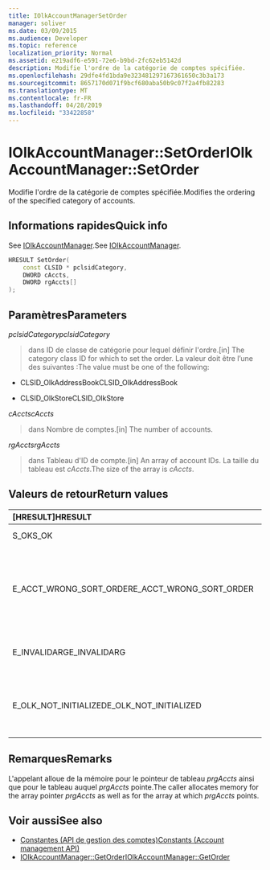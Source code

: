 ```yaml
---
title: IOlkAccountManagerSetOrder
manager: soliver
ms.date: 03/09/2015
ms.audience: Developer
ms.topic: reference
localization_priority: Normal
ms.assetid: e219adf6-e591-72e6-b9bd-2fc62eb5142d
description: Modifie l'ordre de la catégorie de comptes spécifiée.
ms.openlocfilehash: 29dfe4fd1bda9e323481297167361650c3b3a173
ms.sourcegitcommit: 8657170d071f9bcf680aba50b9c07f2a4fb82283
ms.translationtype: MT
ms.contentlocale: fr-FR
ms.lasthandoff: 04/28/2019
ms.locfileid: "33422858"
---
```

# <a name="iolkaccountmanagersetorder"></a><span data-ttu-id="8d263-103">IOlkAccountManager::SetOrder</span><span class="sxs-lookup"><span data-stu-id="8d263-103">IOlkAccountManager::SetOrder</span></span>

<span data-ttu-id="8d263-104">Modifie l'ordre de la catégorie de comptes spécifiée.</span><span class="sxs-lookup"><span data-stu-id="8d263-104">Modifies the ordering of the specified category of accounts.</span></span>
  
## <a name="quick-info"></a><span data-ttu-id="8d263-105">Informations rapides</span><span class="sxs-lookup"><span data-stu-id="8d263-105">Quick info</span></span>

<span data-ttu-id="8d263-106">See [IOlkAccountManager](iolkaccountmanager.md).</span><span class="sxs-lookup"><span data-stu-id="8d263-106">See [IOlkAccountManager](iolkaccountmanager.md).</span></span>
  
```cpp
HRESULT SetOrder(
    const CLSID * pclsidCategory,
    DWORD cAccts,
    DWORD rgAccts[]
);

```

## <a name="parameters"></a><span data-ttu-id="8d263-107">Paramètres</span><span class="sxs-lookup"><span data-stu-id="8d263-107">Parameters</span></span>

<span data-ttu-id="8d263-108">_pclsidCategory_</span><span class="sxs-lookup"><span data-stu-id="8d263-108">_pclsidCategory_</span></span>
  
> <span data-ttu-id="8d263-109">dans ID de classe de catégorie pour lequel définir l'ordre.</span><span class="sxs-lookup"><span data-stu-id="8d263-109">[in] The category class ID for which to set the order.</span></span> <span data-ttu-id="8d263-110">La valeur doit être l’une des suivantes :</span><span class="sxs-lookup"><span data-stu-id="8d263-110">The value must be one of the following:</span></span>
    
   - <span data-ttu-id="8d263-111">CLSID_OlkAddressBook</span><span class="sxs-lookup"><span data-stu-id="8d263-111">CLSID_OlkAddressBook</span></span>
    
   - <span data-ttu-id="8d263-112">CLSID_OlkStore</span><span class="sxs-lookup"><span data-stu-id="8d263-112">CLSID_OlkStore</span></span>
    
<span data-ttu-id="8d263-113">_cAccts_</span><span class="sxs-lookup"><span data-stu-id="8d263-113">_cAccts_</span></span>
  
> <span data-ttu-id="8d263-114">dans Nombre de comptes.</span><span class="sxs-lookup"><span data-stu-id="8d263-114">[in] The number of accounts.</span></span>
    
<span data-ttu-id="8d263-115">_rgAccts_</span><span class="sxs-lookup"><span data-stu-id="8d263-115">_rgAccts_</span></span>
  
> <span data-ttu-id="8d263-116">dans Tableau d'ID de compte.</span><span class="sxs-lookup"><span data-stu-id="8d263-116">[in] An array of account IDs.</span></span> <span data-ttu-id="8d263-117">La taille du tableau est _cAccts_.</span><span class="sxs-lookup"><span data-stu-id="8d263-117">The size of the array is  _cAccts_.</span></span>
    
## <a name="return-values"></a><span data-ttu-id="8d263-118">Valeurs de retour</span><span class="sxs-lookup"><span data-stu-id="8d263-118">Return values</span></span>

|<span data-ttu-id="8d263-119">**[HRESULT]**</span><span class="sxs-lookup"><span data-stu-id="8d263-119">**HRESULT**</span></span>|<span data-ttu-id="8d263-120">**Description**</span><span class="sxs-lookup"><span data-stu-id="8d263-120">**Description**</span></span>|
|:-----|:-----|
|<span data-ttu-id="8d263-121">S_OK</span><span class="sxs-lookup"><span data-stu-id="8d263-121">S_OK</span></span>  <br/> |<span data-ttu-id="8d263-122">L'appel a réussi.</span><span class="sxs-lookup"><span data-stu-id="8d263-122">The call succeeded.</span></span>  <br/> |
|<span data-ttu-id="8d263-123">E_ACCT_WRONG_SORT_ORDER</span><span class="sxs-lookup"><span data-stu-id="8d263-123">E_ACCT_WRONG_SORT_ORDER</span></span>  <br/> |<span data-ttu-id="8d263-124">Le nouvel ordre de tri a un nombre de comptes différent de celui de l'ancien ordre de tri.</span><span class="sxs-lookup"><span data-stu-id="8d263-124">The new sort order has a different number of accounts than the old sort order.</span></span>  <br/> |
|<span data-ttu-id="8d263-125">E_INVALIDARG</span><span class="sxs-lookup"><span data-stu-id="8d263-125">E_INVALIDARG</span></span>  <br/> |<span data-ttu-id="8d263-126">Un ou plusieurs arguments ne sont pas valides.</span><span class="sxs-lookup"><span data-stu-id="8d263-126">One or more arguments are invalid.</span></span>  <br/> |
|<span data-ttu-id="8d263-127">E_OLK_NOT_INITIALIZED</span><span class="sxs-lookup"><span data-stu-id="8d263-127">E_OLK_NOT_INITIALIZED</span></span>  <br/> |<span data-ttu-id="8d263-128">Le Gestionnaire de comptes n'a pas été initialisé pour une utilisation.</span><span class="sxs-lookup"><span data-stu-id="8d263-128">The account manager has not been initialized for use.</span></span>  <br/> |
   
## <a name="remarks"></a><span data-ttu-id="8d263-129">Remarques</span><span class="sxs-lookup"><span data-stu-id="8d263-129">Remarks</span></span>

<span data-ttu-id="8d263-130">L'appelant alloue de la mémoire pour le pointeur de tableau _prgAccts_ ainsi que pour le tableau auquel _prgAccts_ pointe.</span><span class="sxs-lookup"><span data-stu-id="8d263-130">The caller allocates memory for the array pointer  _prgAccts_ as well as for the array at which  _prgAccts_ points.</span></span> 
  
## <a name="see-also"></a><span data-ttu-id="8d263-131">Voir aussi</span><span class="sxs-lookup"><span data-stu-id="8d263-131">See also</span></span>

- [<span data-ttu-id="8d263-132">Constantes (API de gestion des comptes)</span><span class="sxs-lookup"><span data-stu-id="8d263-132">Constants (Account management API)</span></span>](constants-account-management-api.md)  
- [<span data-ttu-id="8d263-133">IOlkAccountManager::GetOrder</span><span class="sxs-lookup"><span data-stu-id="8d263-133">IOlkAccountManager::GetOrder</span></span>](iolkaccountmanager-getorder.md)

